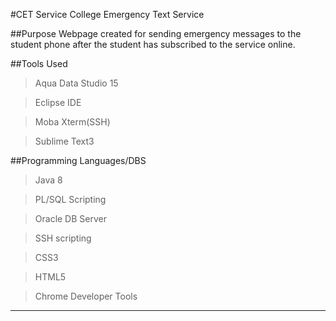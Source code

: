 #CET Service
College Emergency Text Service

##Purpose
Webpage created for sending emergency messages to the student phone after the student has subscribed to the service online.

##Tools Used

>Aqua Data Studio 15

>Eclipse IDE

>Moba Xterm(SSH)

>Sublime Text3

##Programming Languages/DBS
>Java 8

>PL/SQL Scripting

>Oracle DB Server

>SSH scripting

>CSS3

>HTML5

>Chrome Developer Tools

*****